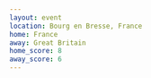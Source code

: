 ```yaml
---
layout: event
location: Bourg en Bresse, France
home: France
away: Great Britain
home_score: 8
away_score: 6
---
```

